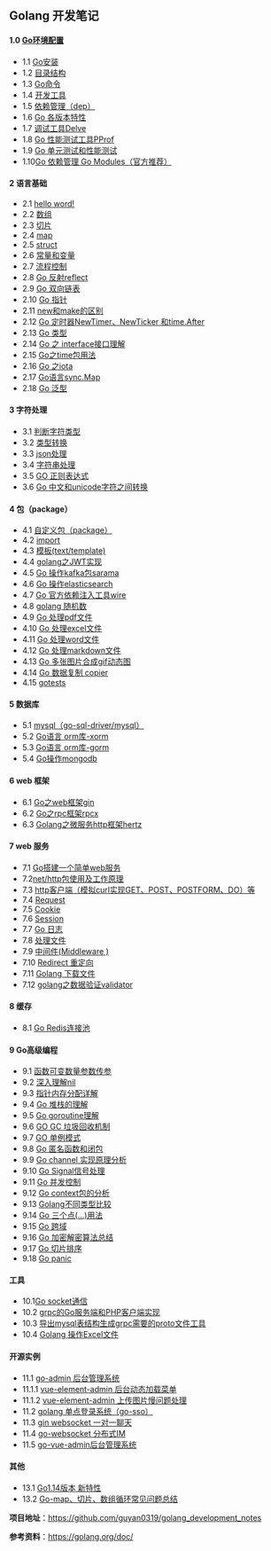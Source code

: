 ##    Golang 开发笔记



####    1.0 [**Go环境配置**](/zh/1.0.md)

- 1.1 [Go安装](/zh/1.1.md)
- 1.2 [目录结构](/zh/1.2.md)
- 1.3 [Go命令](/zh/1.3.md)
- 1.4 [开发工具](/zh/1.4.md)
- 1.5 [依赖管理（dep）](/zh/1.5.md)
- 1.6 [Go 各版本特性](/zh/1.6.md)
- 1.7 [调试工具Delve](/zh/1.7.md)
- 1.8  [Go 性能测试工具PProf](/zh/1.8.md)
- 1.9  [Go  单元测试和性能测试](/zh/1.9.md)
- 1.10[Go 依赖管理 Go Modules（官方推荐）](/zh/1.10.md)

#### 2 语言基础

- 2.1 [hello word!](/zh/2.1.md)
- 2.2 [数组](/zh/2.2.md)
- 2.3 [切片](/zh/2.3.md)
- 2.4 [map](/zh/2.4.md)
- 2.5 [struct](/zh/2.5.md)
- 2.6 [常量和变量](/zh/2.6.md)
- 2.7 [流程控制](/zh/2.7.md)
- 2.8 [Go 反射reflect](/zh/2.8.md)
- 2.9 [Go 双向链表](/zh/2.9.md)
- 2.10 [Go 指针](/zh/2.10.md)
- 2.11 [new和make的区别](/zh/2.11.md)
- 2.12 [Go 定时器NewTimer、NewTicker 和time.After](/zh/2.12.md)
- 2.13 [Go 类型](/zh/2.13.md)
- 2.14 [Go 之 interface接口理解](/zh/2.14.md)
- 2.15 [Go之time包用法](/zh/2.15.md)
- 2.16 [Go 之iota](/zh/2.16.md)
- 2.17 [Go语言sync.Map](/zh/2.17.md)
- 2.18 [Go 泛型](/zh/2.18.md)

#### 3  字符处理

- 3.1 [判断字符类型](/zh/3.1.md)
- 3.2 [类型转换](/zh/3.2.md)
- 3.3 [json处理](/zh/3.3.md)
- 3.4 [字符串处理](/zh/3.4.md)
- 3.5 [GO 正则表达式](/zh/3.5.md)
- 3.6 [Go 中文和unicode字符之间转换](/zh/3.6.md)

#### 4 包（package）

- 4.1 [自定义包（package）](/zh/4.1.md)
- 4.2  [import](/zh/4.2.md)
- 4.3 [模板(text/template)](/zh/4.3.md)
- 4.4 [ golang之JWT实现](/zh/4.4.md)
- 4.5 [ Go 操作kafka包sarama ](/zh/4.5.md)
- 4.6 [ Go 操作elasticsearch ](/zh/4.6.md)
- 4.7 [ Go 官方依赖注入工具wire](/zh/4.7.md)
- 4.8 [ golang 随机数](/zh/4.8.md)
- 4.9 [ Go 处理pdf文件](/zh/4.9.md)
- 4.10 [ Go 处理excel文件](/zh/4.10.md)
- 4.11 [ Go 处理word文件](/zh/4.11.md)
- 4.12 [ Go 处理markdown文件](/zh/4.12.md)
- 4.13 [ Go 多张图片合成gif动态图](/zh/4.13.md)
- 4.14 [ Go 数据复制 copier](/zh/4.14.md)
- 4.15 [gotests](/zh/4.15.md)

#### 5 数据库

- 5.1 [mysql（go-sql-driver/mysql）](/zh/5.1.md)
- 5.2 [Go语言 orm库-xorm](/zh/5.2.md)
- 5.3 [Go语言 orm库-gorm](/zh/5.3.md)
- 5.4 [Go操作mongodb](/zh/5.4.md)

#### 6  web 框架

- 6.1 [Go之web框架gin](/zh/6.1.md)
- 6.2 [Go之rpc框架rpcx](/zh/6.2.md)
- 6.3 [Golang之微服务http框架hertz](/zh/6.3.md)

#### 7  web 服务

- 7.1 [Go搭建一个简单web服务](/zh/7.1.md)
- 7.2[net/http包使用及工作原理](/zh/7.2.md)
- 7.3 [http客户端（模拟curl实现GET、POST、POSTFORM、DO）等](/zh/7.3.md)
- 7.4 [Request](/zh/7.4.md)
- 7.5 [Cookie](/zh/7.5.md)
- 7.6 [Session](/zh/7.6.md)
- 7.7 [Go 日志 ](/zh/7.7.md)
- 7.8  [处理文件](/zh/7.8.md)
- 7.9 [中间件(Middleware )](/zh/7.9.md)
- 7.10 [Redirect 重定向](/zh/7.10.md)
- 7.11 [Golang 下载文件](/zh/7.11.md)
- 7.12 [golang之数据验证validator](/zh/7.12.md)

#### 8  缓存

- 8.1 [Go Redis连接池](/zh/8.1.md)

#### 9  Go高级编程

- 9.1 [函数可变数量参数传参](/zh/9.1.md)
- 9.2 [深入理解nil](/zh/9.2.md)
- 9.3 [指针内存分配详解](/zh/9.3.md)
- 9.4 [Go 堆栈的理解](/zh/9.4.md)
- 9.5 [Go  goroutine理解](/zh/9.5.md)
- 9.6 [GO GC 垃圾回收机制](/zh/9.6.md)
- 9.7 [GO 单例模式](/zh/9.7.md)
- 9.8 [Go 匿名函数和闭包](/zh/9.8.md)
- 9.9 [Go  channel 实现原理分析](/zh/9.9.md)
- 9.10 [Go Signal信号处理](/zh/9.10.md)
- 9.11 [Go 并发控制](/zh/9.11.md)
- 9.12 [Go context包的分析](/zh/9.12.md)
- 9.13 [Golang不同类型比较](/zh/9.13.md)
- 9.14 [Go 三个点(...)用法](/zh/9.14.md)
- 9.15 [Go  跨域](/zh/9.15.md)
- 9.16 [Go 加密解密算法总结 ](/zh/9.16.md)
- 9.17 [Go 切片排序](/zh/9.17.md)
- 9.18 [Go panic](/zh/9.18.md)

#### 工具

- 10.1[Go socket通信](/zh/10.1.md)
- 10.2  [grpc的Go服务端和PHP客户端实现](/zh/10.2.md)
- 10.3  [导出mysql表结构生成grpc需要的proto文件工具](/zh/10.3.md)
- 10.4 [Golang 操作Excel文件](/zh/10.4.md)

#### 开源实例

- 11.1 [go-admin 后台管理系统](https://github.com/guyan0319/go-admin)
- 11.1.1 [ vue-element-admin 后台动态加载菜单](/zh/11.1.1.md)
- 11.1.2 [vue-element-admin 上传图片慢问题处理](/zh/11.1.2.md)
- 11.2 [golang 单点登录系统（go-sso）](https://github.com/guyan0319/go-sso)
- 11.3 [gin websocket 一对一聊天](/zh/11.3.md)
- 11.4 [go-websocket 分布式IM](https://github.com/guyan0319/go-websocket)
- 11.5 [go-vue-admin后台管理系统](https://github.com/guyan0319/go-vue-admin)

#### **其他**

- 13.1 [Go1.14版本 新特性](/zh/13.1.md)
- 13.2 [Go-map、切片、数组循环常见问题总结](/zh/13.2.md)

**项目地址**：https://github.com/guyan0319/golang_development_notes

**参考资料**：https://golang.org/doc/